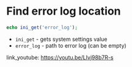 # Find error log location

```php
echo ini_get('error_log');
```

- `ini_get` - gets system settings value
- `error_log` - path to error log (can be empty)


link_youtube: https://youtu.be/LIvj98b7R-s
